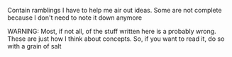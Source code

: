 <p>Contain ramblings I have to help me air out ideas. Some are not complete because I don't need to note it down anymore</p>
<p>WARNING: Most, if not all, of the stuff written here is a probably wrong. These are just how I think about concepts. So, if you want to read it, do so with a grain of salt</p>